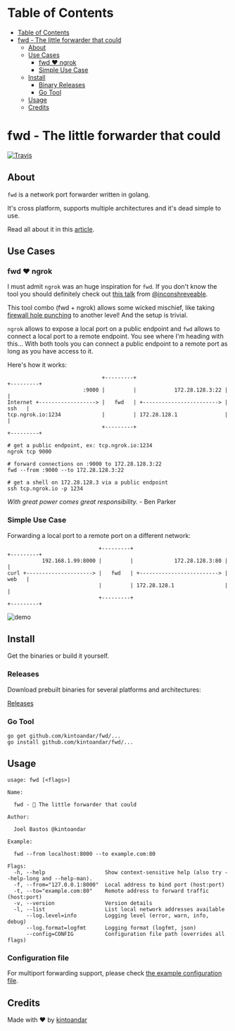 Table of Contents
=================

  * [Table of Contents](#table-of-contents)
  * [fwd \- The little forwarder that could](#fwd---the-little-forwarder-that-could)
    * [About](#about)
    * [Use Cases](#use-cases)
      * [fwd ♥️ ngrok](#fwd-%EF%B8%8F-ngrok)
      * [Simple Use Case](#simple-use-case)
    * [Install](#install)
      * [Binary Releases](#binary-releases)
      * [Go Tool](#go-tool)
    * [Usage](#usage)
    * [Credits](#credits)

# fwd - The little forwarder that could
[![Travis](https://img.shields.io/travis/kintoandar/fwd.svg)](https://travis-ci.org/kintoandar/fwd)

## About
`fwd` is a network port forwarder written in golang.

It's cross platform, supports multiple architectures and it's dead simple to use.

Read all about it in this [article](https://blog.kintoandar.com/2016/08/fwd-the-little-forwarder-that-could.html).

## Use Cases
### fwd ♥️ ngrok
I must admit `ngrok` was an huge inspiration for `fwd`. If you don't know the tool you should definitely check out [this talk](https://www.youtube.com/watch?v=F_xNOVY96Ng) from [@inconshreveable](https://twitter.com/inconshreveable).

This tool combo (fwd + ngrok) allows some wicked mischief, like taking [firewall hole punching](https://en.wikipedia.org/wiki/Hole_punching_(networking)) to another level! And the setup is trivial.

`ngrok` allows to expose a local port on a public endpoint and `fwd` allows to connect a local port to a remote endpoint. You see where I'm heading with this... With both tools you can connect a public endpoint to a remote port as long as you have access to it.

Here's how it works:

```
                              +---------+                            +---------+
                        :9000 |         |            172.28.128.3:22 |         |
Internet +------------------> |   fwd   | +------------------------> |   ssh   |
tcp.ngrok.io:1234             |         | 172.28.128.1               |         |
                              +---------+                            +---------+
```

```
# get a public endpoint, ex: tcp.ngrok.io:1234
ngrok tcp 9000

# forward connections on :9000 to 172.28.128.3:22
fwd --from :9000 --to 172.28.128.3:22

# get a shell on 172.28.128.3 via a public endpoint
ssh tcp.ngrok.io -p 1234
```
_With great power comes great responsibility._ - Ben Parker

### Simple Use Case
Forwarding a local port to a remote port on a different network:

```
                             +---------+                             +---------+
           192.168.1.99:8000 |         |             172.28.128.3:80 |         |
curl +---------------------> |   fwd   | +-------------------------> |   web   |
                             |         | 172.28.128.1                |         |
                             +---------+                             +---------+
```

![demo](https://docs.google.com/uc?id=0B-SEc73VBiUwN0RheHVYQ3RlbW8)

## Install
Get the binaries or build it yourself.

### Releases
Download prebuilt binaries for several platforms and architectures:

[Releases](https://github.com/kintoandar/fwd/releases)

### Go Tool
```
go get github.com/kintoandar/fwd/...
go install github.com/kintoandar/fwd/...
```

## Usage
```
usage: fwd [<flags>]

Name:

  fwd - 🚂 The little forwarder that could

Author:

  Joel Bastos @kintoandar

Example:

  fwd --from localhost:8000 --to example.com:80

Flags:
  -h, --help                   Show context-sensitive help (also try --help-long and --help-man).
  -f, --from="127.0.0.1:8000"  Local address to bind port (host:port)
  -t, --to="example.com:80"    Remote address to forward traffic (host:port)
  -v, --version                Version details
  -l, --list                   List local network addresses available
      --log.level=info         Logging level (error, warn, info, debug)
      --log.format=logfmt      Logging format (logfmt, json)
      --config=CONFIG          Configuration file path (overrides all flags)
```

### Configuration file
For multiport forwarding support, please check [the example configuration file](config.yml).


## Credits
Made with ♥️ by [kintoandar](https://blog.kintoandar.com)
